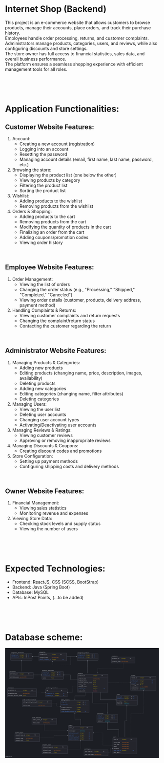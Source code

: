 # Internet Shop (Backend)
This project is an e-commerce website that allows customers to browse products, manage their accounts, place orders, and track their purchase history. <br>
Employees handle order processing, returns, and customer complaints. <br>
Administrators manage products, categories, users, and reviews, while also configuring discounts and store settings. <br>
The store owner has full access to financial statistics, sales data, and overall business performance. <br>
The platform ensures a seamless shopping experience with efficient management tools for all roles.

<br>
<br>
<br>

# Application Functionalities:
## Customer Website Features:
1. Account:
   * Creating a new account (registration)
   * Logging into an account
   * Resetting the password
   * Managing account details (email, first name, last name, password, etc.)
2. Browsing the store:
   * Displaying the product list (one below the other)
   * Viewing products by category
   * Filtering the product list
   * Sorting the product list
3. Wishlist:
   * Adding products to the wishlist
   * Removing products from the wishlist
4. Orders & Shopping:
   * Adding products to the cart
   * Removing products from the cart
   * Modifying the quantity of products in the cart
   * Finalizing an order from the cart
   * Adding coupons/promotion codes
   * Viewing order history

<br>

## Employee Website Features:
1. Order Management:
   * Viewing the list of orders
   * Changing the order status (e.g., "Processing," "Shipped," "Completed," "Canceled")
   * Viewing order details (customer, products, delivery address, payment method)
2. Handling Complaints & Returns:
   * Viewing customer complaints and return requests
   * Changing the complaint/return status
   * Contacting the customer regarding the return

<br>

## Administrator Website Features:
1. Managing Products & Categories:
   * Adding new products
   * Editing products (changing name, price, description, images, availability)
   * Deleting products
   * Adding new categories
   * Editing categories (changing name, filter attributes)
   * Deleting categories
2. Managing Users:
   * Viewing the user list
   * Deleting user accounts
   * Changing user account types
   * Activating/Deactivating user accounts
3. Managing Reviews & Ratings:
   * Viewing customer reviews
   * Approving or removing inappropriate reviews
4. Managing Discounts & Coupons:
   * Creating discount codes and promotions
5. Store Configuration:
   * Setting up payment methods
   * Configuring shipping costs and delivery methods

<br>

## Owner Website Features:
1. Financial Management:
   * Viewing sales statistics
   * Monitoring revenue and expenses
2. Viewing Store Data:
   * Checking stock levels and supply status
   * Viewing the number of users

<br>
<br>
<br>

# Expected Technologies:
* Frontend: ReactJS, CSS (SCSS, BootStrap)
* Backend: Java (Spring Boot)
* Database: MySQL
* APIs: InPost Points, (...to be added)

<br>
<br>
<br>

# Database scheme:
<img src="Internet Shop MySQL database relations diagram.PNG">
